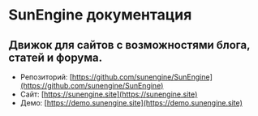 # SunEngine документация

## Движок для сайтов с возможностями блога, статей и форума.  

- Репозиторий: [https://github.com/sunengine/SunEngine](https://github.com/sunengine/SunEngine)    
- Сайт: [https://sunengine.site](https://sunengine.site)
- Демо: [https://demo.sunengine.site](https://demo.sunengine.site)